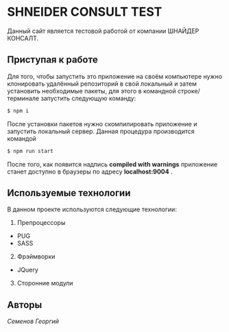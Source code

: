 # SHNEIDER CONSULT TEST
Данный сайт является тестовой работой от компании ШНАЙДЕР КОНСАЛТ.

## Приступая к работе
Для того, чтобы запустить это приложение на своём компьютере нужно клонировать удалённый репозиторий в свой локальный и затем установить необходимые пакеты, для этого в командной строке/терминале запустить следующую команду:
```sh
$ npm i
```
После установки пакетов нужно скомпилировать приложение и запустить локальный сервер. Данная процедура производится командой 
```sh
$ npm run start
```
После того, как появится надпись **compiled with warnings** приложение станет доступно в браузеры по адресу **localhost:9004** .
## Используемые технологии
В данном проекте используются следующие технологии:
1. Препроцессоры
- PUG
- SASS
2. Фрэймворки  
- JQuery
3. Сторонние модули

## Авторы
*Семенов Георгий*